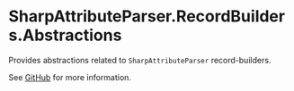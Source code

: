 # SharpAttributeParser.RecordBuilders.Abstractions

Provides abstractions related to `SharpAttributeParser` record-builders.

See [GitHub](https://github.com/SharpAttributeParser/SharpAttributeParser.RecordBuilders) for more information.